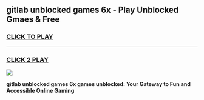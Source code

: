 
## gitlab unblocked games 6x - Play Unblocked Gmaes & Free
<h3>
<a href="https://news.freeplayer.one?title=gitlab_unblocked_games_6x&ref=23F">CLICK TO PLAY</a></h3>
<hr>

<h3>
<a href="https://news.freeplayer.one?title=gitlab_unblocked_games_6x&ref=23F">CLICK 2 PLAY</a>
  
</h3>

<a href="https://news.freeplayer.one?title=gitlab_unblocked_games_6x&ref=23F/"><img src="https://clearcache.store/games.png"></a>


**gitlab unblocked games 6x games unblocked: Your Gateway to Fun and Accessible Online Gaming**
